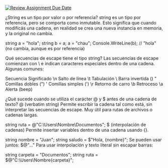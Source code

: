 [![Review Assignment Due Date](https://classroom.github.com/assets/deadline-readme-button-22041afd0340ce965d47ae6ef1cefeee28c7c493a6346c4f15d667ab976d596c.svg)](https://classroom.github.com/a/24pP-Pw_)

¿String es un tipo por valor o por referencia?
string es un tipo por referencia, pero se comporta como inmutable.
Esto significa que cuando modificás una cadena, en realidad se crea una nueva instancia en memoria, y la original no cambia.


string a = "hola";
string b = a;
a = "chau";
Console.WriteLine(b); // "hola" (no cambia, aunque es por referencia)

Qué secuencias de escape tiene el tipo string?
Las secuencias de escape comienzan con \ e indican caracteres especiales dentro de una cadena. Algunas comunes:

Secuencia	Significado
\n	    Salto de línea
\t	    Tabulación
\\	    Barra invertida (\)
\"	    Comillas dobles (")
\'	    Comillas simples (')
\r	    Retorno de carro
\b	    Retroceso
\a	    Alerta (beep)

¿Qué sucede cuando se utiliza el carácter @ y $ antes de una cadena de texto?
@ (verbatim string)
Permite escribir la cadena tal como está, sin interpretar las secuencias de escape.
Muy útil para rutas de archivos o cadenas largas.


string ruta = @"C:\Users\Nombre\Documentos";
$ (interpolación de cadenas)
Permite insertar variables dentro de una cadena usando {}.

string nombre = "Juan";
string saludo = $"Hola, {nombre}";
Se pueden usar juntos: $@"..."
Para usar interpolación y texto literal sin escapar barras:

string carpeta = "Documentos";
string ruta = $@"C:\Users\Nombre\{carpeta}";